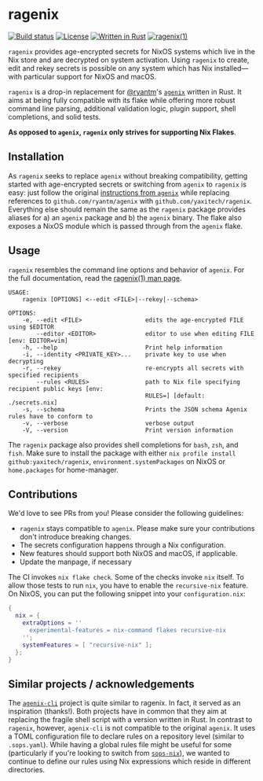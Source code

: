 # ragenix

[![Build status](https://img.shields.io/github/workflow/status/yaxitech/ragenix/CI)](https://github.com/yaxitech/ragenix/actions?query=branch%3Amain)
[![License](https://img.shields.io/github/license/yaxitech/ragenix)](http://www.apache.org/licenses/LICENSE-2.0.html)
[![Written in Rust](https://img.shields.io/badge/code-rust-orange)](https://www.rust-lang.org)
[![ragenix(1)](https://img.shields.io/badge/man-ragenix(1)-blue)](https://htmlpreview.github.io/?https://github.com/yaxitech/ragenix/blob/main/docs/ragenix.1.html)

`ragenix` provides age-encrypted secrets for NixOS systems which live in the Nix store
and are decrypted on system activation. Using `ragenix` to create, edit and rekey secrets
is possible on any system which has Nix installed—with particular support for NixOS and macOS.

`ragenix` is a drop-in replacement for [@ryantm](https://github.com/ryantm)'s
[`agenix`](https://github.com/ryantm/agenix) written in Rust. It aims at being fully compatible
with its flake while offering more robust command line parsing, additional validation logic,
plugin support, shell completions, and solid tests.

**As opposed to `agenix`, `ragenix` only strives for supporting Nix Flakes**.

## Installation

As `ragenix` seeks to replace `agenix` without breaking compatibility, getting started with age-encrypted
secrets or switching from `agenix` to `ragenix` is easy: just follow the original [instructions from `agenix`](
https://github.com/ryantm/agenix#installation) while replacing references to
`github.com/ryantm/agenix` with `github.com/yaxitech/ragenix`. Everything else should remain the
same as the `ragenix` package provides aliases for a) an `agenix` package and b) the `agenix` binary.
The flake also exposes a NixOS module which is passed through from the `agenix` flake.

## Usage

`ragenix` resembles the command line options and behavior of `agenix`.
For the full documentation, read the [ragenix(1) man page](https://htmlpreview.github.io/?https://github.com/yaxitech/ragenix/blob/main/docs/ragenix.1.html).

```
USAGE:
    ragenix [OPTIONS] <--edit <FILE>|--rekey|--schema>

OPTIONS:
    -e, --edit <FILE>                  edits the age-encrypted FILE using $EDITOR
        --editor <EDITOR>              editor to use when editing FILE [env: EDITOR=vim]
    -h, --help                         Print help information
    -i, --identity <PRIVATE_KEY>...    private key to use when decrypting
    -r, --rekey                        re-encrypts all secrets with specified recipients
        --rules <RULES>                path to Nix file specifying recipient public keys [env:
                                       RULES=] [default: ./secrets.nix]
    -s, --schema                       Prints the JSON schema Agenix rules have to conform to
    -v, --verbose                      verbose output
    -V, --version                      Print version information
```

The `ragenix` package also provides shell completions for `bash`, `zsh`, and `fish`. Make sure to install the package with either `nix profile install github:yaxitech/ragenix`, `environment.systemPackages` on NixOS or `home.packages` for home-manager.

## Contributions

We'd love to see PRs from you! Please consider the following guidelines:

- `ragenix` stays compatible to `agenix`. Please make sure your contributions
  don't introduce breaking changes.
- The secrets configuration happens through a Nix configuration.
- New features should support both NixOS and macOS, if applicable.
- Update the manpage, if necessary

The CI invokes `nix flake check`. Some of the checks invoke `nix` itself.
To allow those tests to run `nix`, you have to enable the `recursive-nix` feature.
On NixOS, you can put the following snippet into your `configuration.nix`:

```nix
{
  nix = {
    extraOptions = ''
      experimental-features = nix-command flakes recursive-nix
    '';
    systemFeatures = [ "recursive-nix" ];
  };
}
```

## Similar projects / acknowledgements 

The [`agenix-cli`](https://github.com/cole-h/agenix-cli) project is quite similar to ragenix. In fact, it
served as an inspiration (thanks!). Both projects have in common that they aim
at replacing the fragile shell script with a version written in Rust. In contrast to `ragenix`, however,
`agenix-cli` is not compatible to the original `agenix`. It uses a TOML configuration file to declare rules
on a repository level (similar to `.sops.yaml`). While having a global rules file might be
useful for some (particularly if you're looking to switch from [`sops-nix`](
https://github.com/Mic92/sops-nix)), we wanted to continue to define our rules using Nix expressions which
reside in different directories.
